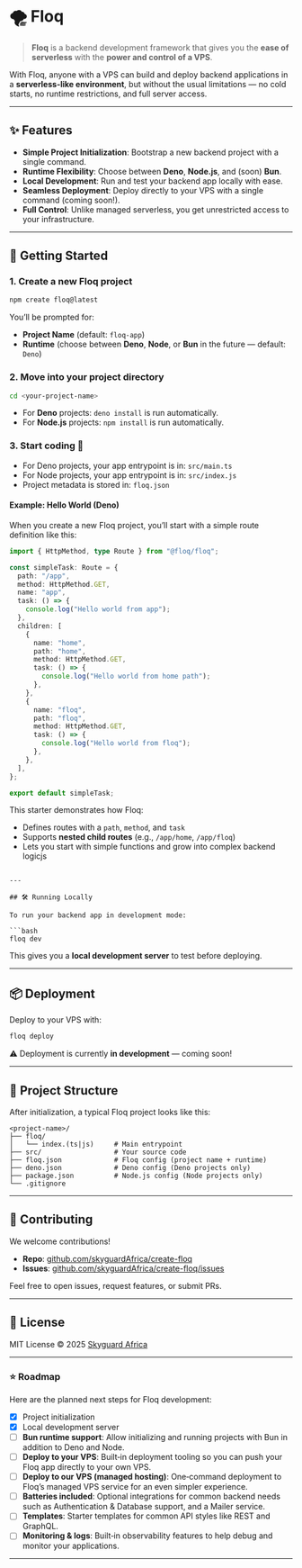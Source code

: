 
# 🌪️ Floq


> **Floq** is a backend development framework that gives you the **ease of serverless** with the **power and control of a VPS**.

With Floq, anyone with a VPS can build and deploy backend applications in a **serverless-like environment**, but without the usual limitations — no cold starts, no runtime restrictions, and full server access.

---

## ✨ Features

* **Simple Project Initialization**: Bootstrap a new backend project with a single command.
* **Runtime Flexibility**: Choose between **Deno**, **Node.js**, and (soon) **Bun**.
* **Local Development**: Run and test your backend app locally with ease.
* **Seamless Deployment**: Deploy directly to your VPS with a single command (coming soon!).
* **Full Control**: Unlike managed serverless, you get unrestricted access to your infrastructure.

---

## 🚀 Getting Started

### 1. Create a new Floq project

```bash
npm create floq@latest
```

You’ll be prompted for:

* **Project Name** (default: `floq-app`)
* **Runtime** (choose between **Deno**, **Node**, or **Bun** in the future — default: `Deno`)

### 2. Move into your project directory

```bash
cd <your-project-name>
```

* For **Deno** projects: `deno install` is run automatically.
* For **Node.js** projects: `npm install` is run automatically.

### 3. Start coding 🎉

* For Deno projects, your app entrypoint is in: `src/main.ts`
* For Node projects, your app entrypoint is in: `src/index.js`
* Project metadata is stored in: `floq.json`

#### Example: Hello World (Deno)

When you create a new Floq project, you’ll start with a simple route definition like this:

```ts
import { HttpMethod, type Route } from "@floq/floq";

const simpleTask: Route = {
  path: "/app",
  method: HttpMethod.GET,
  name: "app",
  task: () => {
    console.log("Hello world from app");
  },
  children: [
    {
      name: "home",
      path: "home",
      method: HttpMethod.GET,
      task: () => {
        console.log("Hello world from home path");
      },
    },
    {
      name: "floq",
      path: "floq",
      method: HttpMethod.GET,
      task: () => {
        console.log("Hello world from floq");
      },
    },
  ],
};

export default simpleTask;
```

This starter demonstrates how Floq:

* Defines routes with a `path`, `method`, and `task`
* Supports **nested child routes** (e.g., `/app/home`, `/app/floq`)
* Lets you start with simple functions and grow into complex backend logicjs

````

---

## 🛠 Running Locally

To run your backend app in development mode:

```bash
floq dev
````


This gives you a **local development server** to test before deploying.

---

## 📦 Deployment

Deploy to your VPS with:

```bash
floq deploy
```

⚠️ Deployment is currently **in development** — coming soon!

---

## 📂 Project Structure

After initialization, a typical Floq project looks like this:

```
<project-name>/
├── floq/
│   └── index.(ts|js)     # Main entrypoint
├── src/                  # Your source code
├── floq.json             # Floq config (project name + runtime)
├── deno.json             # Deno config (Deno projects only)
├── package.json          # Node.js config (Node projects only)
└── .gitignore
```

---

## 🤝 Contributing

We welcome contributions!

* **Repo**: [github.com/skyguardAfrica/create-floq](https://github.com/skyguardAfrica/create-floq)
* **Issues**: [github.com/skyguardAfrica/create-floq/issues](https://github.com/skyguardAfrica/create-floq/issues)

Feel free to open issues, request features, or submit PRs.

---

## 📜 License

MIT License © 2025 [Skyguard Africa](https://github.com/skyguardAfrica)

---

### ⭐ Roadmap

Here are the planned next steps for Floq development:

* [x] Project initialization
* [x] Local development server
* [ ] **Bun runtime support**: Allow initializing and running projects with Bun in addition to Deno and Node.
* [ ] **Deploy to your VPS**: Built‑in deployment tooling so you can push your Floq app directly to your own VPS.
* [ ] **Deploy to our VPS (managed hosting)**: One‑command deployment to Floq’s managed VPS service for an even simpler experience.
* [ ] **Batteries included**: Optional integrations for common backend needs such as Authentication & Database support, and a Mailer service.
* [ ] **Templates**: Starter templates for common API styles like REST and GraphQL.
* [ ] **Monitoring & logs**: Built‑in observability features to help debug and monitor your applications.

---
